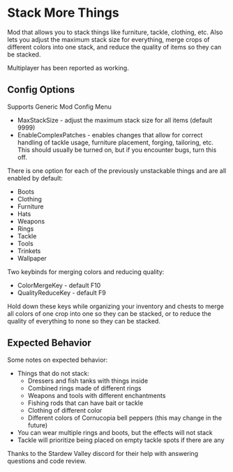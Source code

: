 # Stack More Things

Mod that allows you to stack things like furniture, tackle, clothing, etc. Also lets you adjust the maximum stack size for everything, merge crops of different colors into one stack, and reduce the quality of items so they can be stacked.

Multiplayer has been reported as working.

## Config Options
Supports Generic Mod Config Menu

* MaxStackSize - adjust the maximum stack size for all items (default 9999)
* EnableComplexPatches - enables changes that allow for correct handling of tackle usage, furniture placement, forging, tailoring, etc. This should usually be turned on, but if you encounter bugs, turn this off.

There is one option for each of the previously unstackable things and are all enabled by default:
* Boots
* Clothing
* Furniture
* Hats
* Weapons
* Rings
* Tackle
* Tools
* Trinkets
* Wallpaper

Two keybinds for merging colors and reducing quality:
* ColorMergeKey - default F10
* QualityReduceKey - default F9

Hold down these keys while organizing your inventory and chests to merge all colors of one crop into one so they can be stacked, or to reduce the quality of everything to none so they can be stacked.

## Expected Behavior
Some notes on expected behavior:
* Things that do not stack:
  * Dressers and fish tanks with things inside
  * Combined rings made of different rings
  * Weapons and tools with different enchantments
  * Fishing rods that can have bait or tackle
  * Clothing of different color
  * Different colors of Cornucopia bell peppers (this may change in the future)
* You can wear multiple rings and boots, but the effects will not stack
* Tackle will prioritize being placed on empty tackle spots if there are any

Thanks to the Stardew Valley discord for their help with answering questions and code review.
